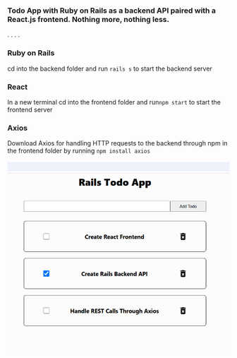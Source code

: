 ### Todo App with Ruby on Rails as a backend API paired with a React.js frontend. Nothing more, nothing less. 

.
.
.
.




### Ruby on Rails

cd into the backend folder and run `rails s` to start the backend server

### React

In a new terminal cd into the frontend folder and run`npm start` to start the frontend server

### Axios
Download Axios for handling HTTP requests to the backend through npm in the frontend folder by running `npm install axios` 


![todoApp](todoApp.PNG)

